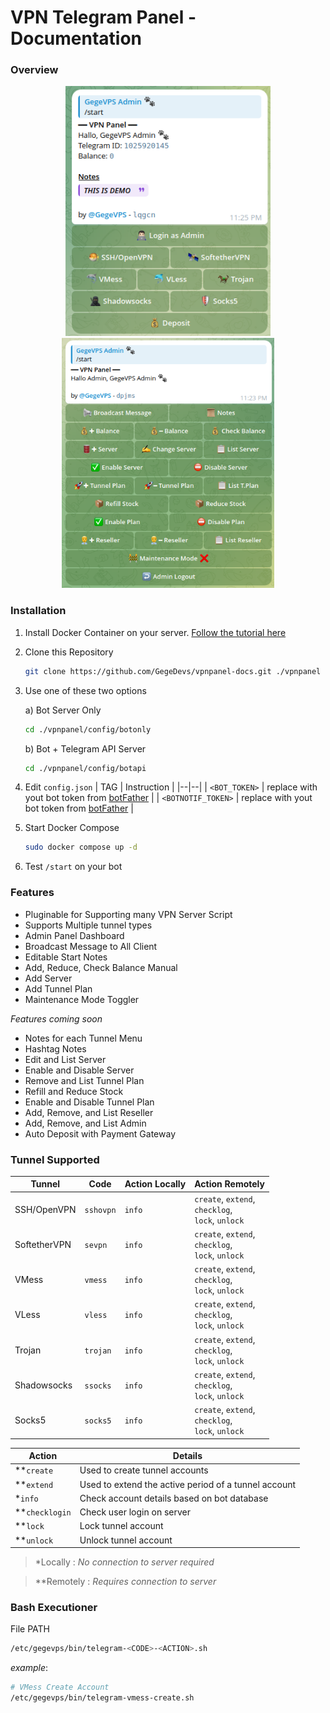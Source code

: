 


# VPN Telegram Panel - Documentation

### Overview

<p align="center">
  <img src="./images/StartClient.png" height="400"/>
  <img src="./images/AdminMenu.png" height="400"/>
</p>

### Installation

1. Install Docker Container on your server. [Follow the tutorial here](https://docs.docker.com/engine/install/)
2. Clone this Repository
	```bash
	git clone https://github.com/GegeDevs/vpnpanel-docs.git ./vpnpanel
	```
3. Use one of these two options

	a) Bot Server Only
	```bash
	cd ./vpnpanel/config/botonly
	```
	b) Bot + Telegram API Server
	```bash
	cd ./vpnpanel/config/botapi
	```
4. Edit `config.json`
	| TAG | Instruction |
	|--|--|
	| `<BOT_TOKEN>` | replace with yout bot token from [botFather](https://t.me/BotFather) |
	| `<BOTNOTIF_TOKEN>` | replace with yout bot token from [botFather](https://t.me/BotFather) |

5. Start Docker Compose
	```bash
	sudo docker compose up -d
	```

6. Test `/start` on your bot

### Features

 - Pluginable for Supporting many VPN Server Script 
 - Supports Multiple tunnel types
 - Admin Panel Dashboard
 - Broadcast Message to All Client
 - Editable Start Notes
 - Add, Reduce, Check Balance Manual
 - Add Server
 - Add Tunnel Plan
 - Maintenance Mode Toggler

*Features coming soon*

 - Notes for each Tunnel Menu
 - Hashtag Notes
 - Edit and List Server
 - Enable and Disable Server
 - Remove and List Tunnel Plan
 - Refill and Reduce Stock
 - Enable and Disable Tunnel Plan
 - Add, Remove, and List Reseller
 - Add, Remove, and List Admin
 - Auto Deposit with Payment Gateway

### Tunnel Supported
| Tunnel | Code | Action Locally | Action Remotely |
|--|--|--|--|
| SSH/OpenVPN | `sshovpn` | `info` | `create`, `extend`,<br/>  `checklog`,<br/> `lock`, `unlock` |
| SoftetherVPN | `sevpn` | `info` | `create`, `extend`,<br/> `checklog`,<br/> `lock`, `unlock` |
| VMess | `vmess` | `info` | `create`, `extend`,<br/> `checklog`,<br/> `lock`, `unlock` |
| VLess | `vless` | `info` | `create`, `extend`,<br/> `checklog`,<br/> `lock`, `unlock` |
| Trojan | `trojan` | `info` | `create`, `extend`,<br/> `checklog`,<br/> `lock`, `unlock` |
| Shadowsocks | `ssocks` | `info` | `create`, `extend`,<br/> `checklog`,<br/> `lock`, `unlock` |
| Socks5 | `socks5` | `info` | `create`, `extend`,<br/> `checklog`,<br/> `lock`, `unlock` |

| Action | Details |
|--|--|
**`create` | Used to create tunnel accounts
**`extend` | Used to extend the active period of a tunnel account
*`info` | Check account details based on bot database
**`checklogin` | Check user login on server
**`lock` | Lock tunnel account
**`unlock` | Unlock tunnel account

> *Locally : *No connection to server required*

> **Remotely : *Requires connection to server*

### Bash Executioner

File PATH

```bash
/etc/gegevps/bin/telegram-<CODE>-<ACTION>.sh
```

*example*: 

```bash
# VMess Create Account
/etc/gegevps/bin/telegram-vmess-create.sh
```
